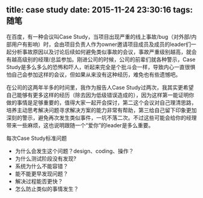 title: case study
date: 2015-11-24 23:30:16
tags: 随笔
---

在百度，有一种会议叫Case Study，当项目出现严重的线上事故/bug（对外部/内部用户有影响）时，会由项目负责人作为owner邀请项目成员及成员的leader们一起分析事故原因以及讨论后续如何避免类似事故的会议，事故严重级别越高，就会有越高级别的经理/总监参加。刚进公司的时候，公司的前辈们就各种警示，Case Study是多么多么的恐怖和吓人，听起来完全是个批斗会一样，导致内心一直很惧怕自己会参加这样的会议，但如果从来没有这种经历，难免也有些遗憾吧。

在公司的这两年半多的时间里，我作为报告人Case Study过两次，我其实更希望自己能够有更多这样的经历（除去因为低级错误造成的），因为这样第一能证明你做的事情是足够重要的，值得大家一起开会探讨，第二这个会议对自己理清思路，培养主动思考解决问题寻求解决方案的能力非常有帮助，第三给自己留下印象更加深刻的警示，避免再次发生类似事件，一坑不落二次。不过这些可能会给你的经理带来一些麻烦，这也说明跟随一个“爱你”的leader是多么重要。

每次Case Study标准问题
+ 为什么会发生这个问题？design、coding、操作？
+ 为什么测试阶段没有发现?
+ 系统为什么不能容错？
+ 能不能更早发现问题？
+ 解决过程能否更快？
+ 怎么防止类似的事情发生？